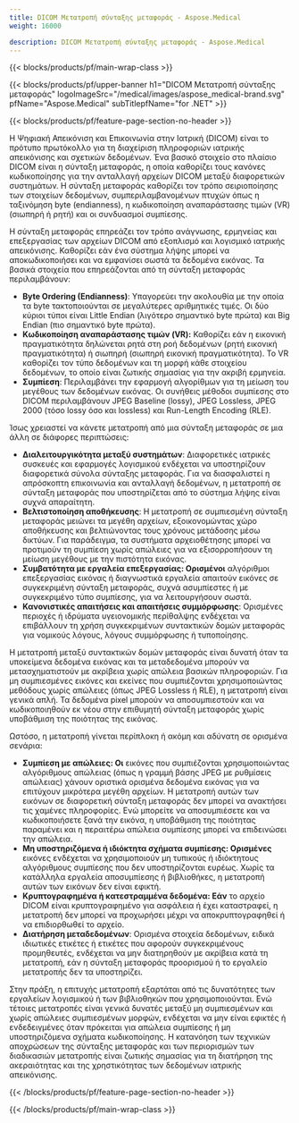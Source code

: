 ```yaml
---
title: DICOM Μετατροπή σύνταξης μεταφοράς - Aspose.Medical
weight: 16000

description: DICOM Μετατροπή σύνταξης μεταφοράς - Aspose.Medical
---
```


{{< blocks/products/pf/main-wrap-class >}}

{{< blocks/products/pf/upper-banner h1="DICOM Μετατροπή σύνταξης μεταφοράς" logoImageSrc="/medical/images/aspose_medical-brand.svg" pfName="Aspose.Medical" subTitlepfName="for .NET" >}}

{{< blocks/products/pf/feature-page-section-no-header >}}

<p>Η Ψηφιακή Απεικόνιση και Επικοινωνία στην Ιατρική (DICOM) είναι το πρότυπο πρωτόκολλο για τη διαχείριση πληροφοριών ιατρικής απεικόνισης και σχετικών δεδομένων. Ένα βασικό στοιχείο στο πλαίσιο DICOM είναι η σύνταξη μεταφοράς, η οποία καθορίζει τους κανόνες κωδικοποίησης για την ανταλλαγή αρχείων DICOM μεταξύ διαφορετικών συστημάτων. Η σύνταξη μεταφοράς καθορίζει τον τρόπο σειριοποίησης των στοιχείων δεδομένων, συμπεριλαμβανομένων πτυχών όπως η ταξινόμηση byte (endianness), η κωδικοποίηση αναπαράστασης τιμών (VR) (σιωπηρή ή ρητή) και οι συνδυασμοί συμπίεσης.</p>

<p>Η σύνταξη μεταφοράς επηρεάζει τον τρόπο ανάγνωσης, ερμηνείας και επεξεργασίας των αρχείων DICOM από εξοπλισμό και λογισμικό ιατρικής απεικόνισης. Καθορίζει εάν ένα σύστημα λήψης μπορεί να αποκωδικοποιήσει και να εμφανίσει σωστά τα δεδομένα εικόνας. Τα βασικά στοιχεία που επηρεάζονται από τη σύνταξη μεταφοράς περιλαμβάνουν:</p>

<ul>

<li><b>Byte Ordering (Endianness)</b>: Υπαγορεύει την ακολουθία με την οποία τα byte τακτοποιούνται σε μεγαλύτερες αριθμητικές τιμές. Οι δύο κύριοι τύποι είναι Little Endian (λιγότερο σημαντικό byte πρώτα) και Big Endian (πιο σημαντικό byte πρώτα).</li>

<li><b>Κωδικοποίηση αναπαράστασης τιμών (VR):</b> Καθορίζει εάν η εικονική πραγματικότητα δηλώνεται ρητά στη ροή δεδομένων (ρητή εικονική πραγματικότητα) ή σιωπηρή (σιωπηρή εικονική πραγματικότητα). Το VR καθορίζει τον τύπο δεδομένων και τη μορφή κάθε στοιχείου δεδομένων, το οποίο είναι ζωτικής σημασίας για την ακριβή ερμηνεία.</li>

<li><b>Συμπίεση</b>: Περιλαμβάνει την εφαρμογή αλγορίθμων για τη μείωση του μεγέθους των δεδομένων εικόνας. Οι συνήθεις μέθοδοι συμπίεσης στο DICOM περιλαμβάνουν JPEG Baseline (lossy), JPEG Lossless, JPEG 2000 (τόσο lossy όσο και lossless) και Run-Length Encoding (RLE).</li>

</ul>

<p>Ίσως χρειαστεί να κάνετε μετατροπή από μια σύνταξη μεταφοράς σε μια άλλη σε διάφορες περιπτώσεις:</p>

<ul>

<li><b>Διαλειτουργικότητα μεταξύ συστημάτων</b>: Διαφορετικές ιατρικές συσκευές και εφαρμογές λογισμικού ενδέχεται να υποστηρίζουν διαφορετικά σύνολα σύνταξης μεταφοράς. Για να διασφαλιστεί η απρόσκοπτη επικοινωνία και ανταλλαγή δεδομένων, η μετατροπή σε σύνταξη μεταφοράς που υποστηρίζεται από το σύστημα λήψης είναι συχνά απαραίτητη.</li>

<li><b>Βελτιστοποίηση αποθήκευσης</b>: Η μετατροπή σε συμπιεσμένη σύνταξη μεταφοράς μειώνει τα μεγέθη αρχείων, εξοικονομώντας χώρο αποθήκευσης και βελτιώνοντας τους χρόνους μετάδοσης μέσω δικτύων. Για παράδειγμα, τα συστήματα αρχειοθέτησης μπορεί να προτιμούν τη συμπίεση χωρίς απώλειες για να εξισορροπήσουν τη μείωση μεγέθους με την πιστότητα εικόνας.</li>

<li><b>Συμβατότητα με εργαλεία επεξεργασίας: Ορισμένοι</b> αλγόριθμοι επεξεργασίας εικόνας ή διαγνωστικά εργαλεία απαιτούν εικόνες σε συγκεκριμένη σύνταξη μεταφοράς, συχνά ασυμπίεστες ή με συγκεκριμένο τύπο συμπίεσης, για να λειτουργήσουν σωστά.</li>

<li><b>Κανονιστικές απαιτήσεις και απαιτήσεις συμμόρφωσης</b>: Ορισμένες περιοχές ή ιδρύματα υγειονομικής περίθαλψης ενδέχεται να επιβάλλουν τη χρήση συγκεκριμένων συντακτικών δομών μεταφοράς για νομικούς λόγους, λόγους συμμόρφωσης ή τυποποίησης.</li>

</ul>

<p>Η μετατροπή μεταξύ συντακτικών δομών μεταφοράς είναι δυνατή όταν τα υποκείμενα δεδομένα εικόνας και τα μεταδεδομένα μπορούν να μετασχηματιστούν με ακρίβεια χωρίς απώλεια βασικών πληροφοριών. Για μη συμπιεσμένες εικόνες και εκείνες που συμπιέζονται χρησιμοποιώντας μεθόδους χωρίς απώλειες (όπως JPEG Lossless ή RLE), η μετατροπή είναι γενικά απλή. Τα δεδομένα pixel μπορούν να αποσυμπιεστούν και να κωδικοποιηθούν εκ νέου στην επιθυμητή σύνταξη μεταφοράς χωρίς υποβάθμιση της ποιότητας της εικόνας.</p>

<p>Ωστόσο, η μετατροπή γίνεται περίπλοκη ή ακόμη και αδύνατη σε ορισμένα σενάρια:</p>

<ul>
<li><b>Συμπίεση με απώλειες: Οι</b> εικόνες που συμπιέζονται χρησιμοποιώντας αλγόριθμους απώλειας (όπως η γραμμή βάσης JPEG με ρυθμίσεις απώλειας) χάνουν οριστικά ορισμένα δεδομένα εικόνας για να επιτύχουν μικρότερα μεγέθη αρχείων. Η μετατροπή αυτών των εικόνων σε διαφορετική σύνταξη μεταφοράς δεν μπορεί να ανακτήσει τις χαμένες πληροφορίες. Ενώ μπορείτε να αποσυμπιέσετε και να κωδικοποιήσετε ξανά την εικόνα, η υποβάθμιση της ποιότητας παραμένει και η περαιτέρω απώλεια συμπίεσης μπορεί να επιδεινώσει την απώλεια.</li>

<li><b>Μη υποστηριζόμενα ή ιδιόκτητα σχήματα συμπίεσης: Ορισμένες</b> εικόνες ενδέχεται να χρησιμοποιούν μη τυπικούς ή ιδιόκτητους αλγόριθμους συμπίεσης που δεν υποστηρίζονται ευρέως. Χωρίς τα κατάλληλα εργαλεία αποσυμπίεσης ή βιβλιοθήκες, η μετατροπή αυτών των εικόνων δεν είναι εφικτή.</li>

<li><b>Κρυπτογραφημένα ή κατεστραμμένα δεδομένα: Εάν</b> το αρχείο DICOM είναι κρυπτογραφημένο για ασφάλεια ή έχει καταστραφεί, η μετατροπή δεν μπορεί να προχωρήσει μέχρι να αποκρυπτογραφηθεί ή να επιδιορθωθεί το αρχείο.</li>

<li><b>Διατήρηση μεταδεδομένων</b>: Ορισμένα στοιχεία δεδομένων, ειδικά ιδιωτικές ετικέτες ή ετικέτες που αφορούν συγκεκριμένους προμηθευτές, ενδέχεται να μην διατηρηθούν με ακρίβεια κατά τη μετατροπή, εάν η σύνταξη μεταφοράς προορισμού ή το εργαλείο μετατροπής δεν τα υποστηρίζει.</li>

</ul>

<p>Στην πράξη, η επιτυχής μετατροπή εξαρτάται από τις δυνατότητες των εργαλείων λογισμικού ή των βιβλιοθηκών που χρησιμοποιούνται. Ενώ τέτοιες μετατροπές είναι γενικά δυνατές μεταξύ μη συμπιεσμένων και χωρίς απώλειες συμπιεσμένων μορφών, ενδέχεται να μην είναι εφικτές ή ενδεδειγμένες όταν πρόκειται για απώλεια συμπίεσης ή μη υποστηριζόμενα σχήματα κωδικοποίησης. Η κατανόηση των τεχνικών αποχρώσεων της σύνταξης μεταφοράς και των περιορισμών των διαδικασιών μετατροπής είναι ζωτικής σημασίας για τη διατήρηση της ακεραιότητας και της χρηστικότητας των δεδομένων ιατρικής απεικόνισης.</p>

{{< /blocks/products/pf/feature-page-section-no-header >}}

{{< /blocks/products/pf/main-wrap-class >}}